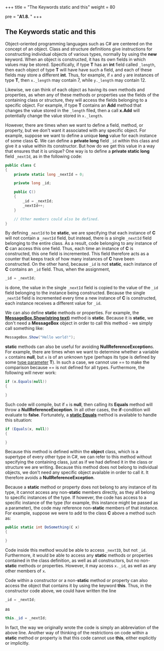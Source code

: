 +++
title = "The Keywords static and this"
weight = 80

pre = "<b>A1.8. </b>"
+++

## The Keywords **static** and **this**

Object-oriented programming languages such as C# are centered on the concept of an object. Class and structure definitions give instructions for constructing individual objects of various types, normally by using the **new** keyword. When an object is constructed, it has its own fields in which values may be stored. Specifically, if type **T** has an **int** field called `_length`, then each object of type **T** will have have such a field, and each of these fields may store a different **int**. Thus, for example, if `x` and `y` are instances of type **T**, then `x._length` may contain 7, while `y._length` may contain 12.

Likewise, we can think of each object as having its own methods and properties, as when any of these methods or properties use the fields of the containing class or structure, they will access the fields belonging to a specific object. For example, if type **T** contains an **Add** method that changes the value stored in the `_length` filed, then a call **x.Add** will potentially change the value stored in `x._length`.

However, there are times when we want to define a field, method, or property, but we don't want it associated with any specific object. For example, suppose we want to define a unique **long** value for each instance of some class **C**. We can define a **private long** field `_id` within this class and give it a value within its constructor. But how do we get this value in a way that ensures that it is unique? One way is to define a **private static long** field `_nextId`, as in the following code:

```c#
public class C
{
    private static long _nextId = 0;

    private long _id;

    public C()
    {
        _id = _nextId;
        _nextId++;
    }

    // Other members could also be defined.
}
```

By defining `_nextId` to be **static**, we are specifying that each instance of **C** will not contain a `_nextId` field, but instead, there is a single `_nextId` field belonging to the entire class. As a result, code belonging to any instance of **C** can access this one field. Thus, each time an instance of **C** is constructed, this one field is incremented. This field therefore acts as a counter that keeps track of how many instances of **C** have been constructed. On the other hand, because `_id` is not **static**, each instance of **C** contains an `_id` field. Thus, when the assignment,

```c#
_id = _nextId;
```

is done, the value in the single `_nextId` field is copied to the value of the `_id` field belonging to the instance being constructed. Because the single `_nextId` field is incremented every time a new instance of **C** is constructed, each instance receives a different value for `_id`.

We can also define **static** methods or properties. For example, the [**MessageBox.Show(string text)**](https://docs.microsoft.com/en-us/dotnet/api/system.windows.forms.messagebox.show?view=netframework-4.7.2#System_Windows_Forms_MessageBox_Show_System_String_) method is **static**. Because it is **static**, we don't need a **MessageBox** object in order to call this method - we simply call something like:

```c#
MessageBox.Show("Hello world!");
```

**static** methods can also be useful for avoiding **NullReferenceException**s. For example, there are times when we want to determine whether a variable `x` contains **null**, but `x` is of an unknown type (perhaps its type is defined by some [type parameter](/stacks-queues/stacks/#generic) **T**). In such a case, we cannot use == to make the comparison because == is not defined for all types. Furthermore, the following will never work:

```c#
if (x.Equals(null))
{

}
```

Such code will compile, but if `x` is **null**, then calling its **Equals** method will throw a **NullReferenceException**. In all other cases, the **if**-condition will evaluate to **false**. Fortunately, a [**static Equals**](https://docs.microsoft.com/en-us/dotnet/api/system.object.equals?view=netframework-4.7.2#System_Object_Equals_System_Object_System_Object_) method is available to handle this situation:

```C#
if (Equals(x, null))
{

}
```

Because this method is defined within the **object** class, which is a supertype of every other type in C#, we can refer to this method without specifying the containing class, just as if we had defined it in the class or structure we are writing. Because this method does not belong to individual objects, we don't need any specific object available in order to call it. It therefore avoids a **NullReferenceException**.

Because a **static** method or property does not belong to any instance of its type, it cannot access any non-**static** members directly, as they all belong to specific instances of the type. If however, the code has access to a specific instance of the type (for example, this instance might be passed as a parameter), the code may reference non-**static** members of that instance. For example, suppose we were to add to the class **C** above a method such as:

```c#
public static int DoSomething(C x)
{

}
```

Code inside this method would be able to access `_nextID`, but not `_id`. Furthermore, it would be able to access any **static** methods or properties contained in the class definition, as well as all constructors, but no non-**static** methods or properties. However, it may access `x._id`, as well as any other members of `x`.

Code within a constructor or a non-**static** method or property can also access the object that contains it by using the keyword **this**. Thus, in the constructor code above, we could have written the line

```c#
_id = _nextId;
```

as

```C#
this._id = _nextId;
```

In fact, the way we originally wrote the code is simply an abbreviation of the above line. Another way of thinking of the restrictions on code within a **static** method or property is that this code cannot use **this**, either explicitly or implicitly.
